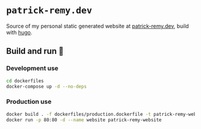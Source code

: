 # `patrick-remy.dev`

Source of my personal static generated website at [patrick-remy.dev](http://patrick-remy.dev), build with [hugo](https://gohugo.io).

## Build and run 🚀

### Development use
```sh
cd dockerfiles
docker-compose up -d --no-deps
```

### Production use
```sh
docker build . -f dockerfiles/production.dockerfile -t patrick-remy-website
docker run -p 80:80 -d --name website patrick-remy-website
```
